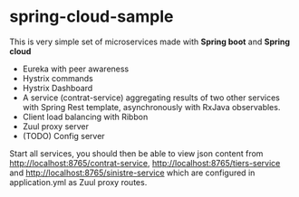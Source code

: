 # spring-cloud-sample

This is very simple set of microservices made with **Spring boot** and **Spring cloud**

* Eureka with peer awareness
* Hystrix commands
* Hystrix Dashboard
* A service (contrat-service) aggregating results of two other services with Spring Rest template, asynchronously with RxJava observables.
* Client load balancing with Ribbon
* Zuul proxy server
* (TODO) Config server

Start all services, you should then be able to view json content from <http://localhost:8765/contrat-service>, <http://localhost:8765/tiers-service> and <http://localhost:8765/sinistre-service> which are configured in application.yml as Zuul proxy routes.
